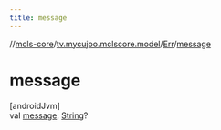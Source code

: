```yaml
---
title: message
---
```

//[mcls-core](../../../index.html)/[tv.mycujoo.mclscore.model](../index.html)/[Err](index.html)/[message](message.html)



# message



[androidJvm]\
val [message](message.html): [String](https://kotlinlang.org/api/latest/jvm/stdlib/kotlin/-string/index.html)?




